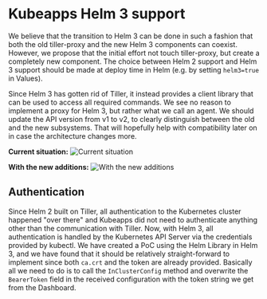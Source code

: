 ﻿# Kubeapps Helm 3 support

We believe that the transition to Helm 3 can be done in such a fashion that
both the old tiller-proxy and the new Helm 3 components can coexist.
However, we propose that the initial effort not touch tiller-proxy, but create
a completely new component.
The choice between Helm 2 support and Helm 3 support should be made at deploy
time in Helm (e.g. by setting `helm3=true` in Values).

Since Helm 3 has gotten rid of Tiller, it instead provides a client library
that can be used to access all required commands.
We see no reason to implement a proxy for Helm 3, but rather what we call an
agent.
We should update the API version from v1 to v2, to clearly distinguish between
the old and the new subsystems.
That will hopefully help with compatibility later on in case the architecture
changes more.

**Current situation:**
![Current situation](https://user-images.githubusercontent.com/7773090/67413010-ac044e00-f5c0-11e9-93e9-f3cdd1eeaca8.PNG)

**With the new additions:**
![With the new additions](https://user-images.githubusercontent.com/7773090/67413025-b45c8900-f5c0-11e9-8961-67377bc8faad.PNG)

## Authentication

Since Helm 2 built on Tiller, all authentication to the Kubernetes cluster
happened "over there" and Kubeapps did not need to authenticate anything other
than the communication with Tiller.
Now, with Helm 3, all authentication is handled by the Kubernetes API Server
via the credentials provided by kubectl.
We have created a PoC using the Helm Library in Helm 3, and we have found that
it should be relatively straight-forward to implement since both `ca.crt` and
the token are already provided.
Basically all we need to do is to call the `InClusterConfig` method and
overwrite the `BearerToken` field in the received configuration with the token
string we get from the Dashboard.

